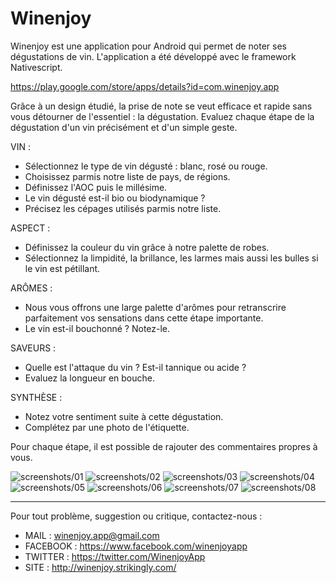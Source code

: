 # Winenjoy

Winenjoy est une application pour Android qui permet de noter ses dégustations de vin.
L'application a été développé avec le framework Nativescript.

https://play.google.com/store/apps/details?id=com.winenjoy.app

Grâce à un design étudié, la prise de note se veut efficace et rapide sans vous détourner de l'essentiel : la dégustation.
Evaluez chaque étape de la dégustation d'un vin précisément et d'un simple geste.

VIN :
* Sélectionnez le type de vin dégusté : blanc, rosé ou rouge.
* Choisissez parmis notre liste de pays, de régions.
* Définissez l'AOC puis le millésime.
* Le vin dégusté est-il bio ou biodynamique ?
* Précisez les cépages utilisés parmis notre liste.

ASPECT :
* Définissez la couleur du vin grâce à notre palette de robes.
* Sélectionnez la limpidité, la brillance, les larmes mais aussi les bulles si le vin est pétillant.

ARÔMES :
* Nous vous offrons une large palette d'arômes pour retranscrire parfaitement vos sensations dans cette étape importante.
* Le vin est-il bouchonné ? Notez-le.

SAVEURS :
* Quelle est l'attaque du vin ? Est-il tannique ou acide ?
* Evaluez la longueur en bouche.

SYNTHÈSE :
* Notez votre sentiment suite à cette dégustation.
* Complétez par une photo de l'étiquette.

Pour chaque étape, il est possible de rajouter des commentaires propres à vous.

![screenshots/01](screenshots/01.png)
![screenshots/02](screenshots/02.png)
![screenshots/03](screenshots/03.png)
![screenshots/04](screenshots/04.png)
![screenshots/05](screenshots/05.png)
![screenshots/06](screenshots/06.png)
![screenshots/07](screenshots/07.png)
![screenshots/08](screenshots/08.png)

---

Pour tout problème, suggestion ou critique, contactez-nous :

* MAIL : winenjoy.app@gmail.com
* FACEBOOK : https://www.facebook.com/winenjoyapp
* TWITTER : https://twitter.com/WinenjoyApp
* SITE : http://winenjoy.strikingly.com/
